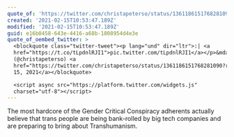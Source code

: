 ```yaml
---
quote_of: 'https://twitter.com/christapeterso/status/1361186151768281090'
created: '2021-02-15T10:53:47.189Z'
modified: '2021-02-15T10:53:47.189Z'
guid: e16b0458-643e-4416-a68b-1808954d4e3e
quote_of_oembed_twitter: >
  <blockquote class="twitter-tweet"><p lang="und" dir="ltr">:| <a
  href="https://t.co/tLpdnlRJI1">pic.twitter.com/tLpdnlRJI1</a></p>&mdash; bean
  (@christapeterso) <a
  href="https://twitter.com/christapeterso/status/1361186151768281090?ref_src=twsrc%5Etfw">February
  15, 2021</a></blockquote>

  <script async src="https://platform.twitter.com/widgets.js"
  charset="utf-8"></script>
---
```

The most hardcore of the Gender Critical Conspiracy adherents actually believe that trans people are being bank-rolled by big tech companies and are preparing to bring about Transhumanism.
